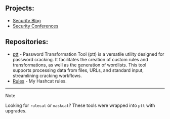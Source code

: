 ## Projects:
- [Security Blog](https://JakeWnuk.com)
- [Security Conferences](https://github.com/JakeWnuk/Security-Conferences)

## Repositories:
- [ptt](https://github.com/JakeWnuk/ptt) - Password Transformation Tool (ptt) is a versatile utility designed for password cracking. It facilitates the creation of custom rules and transformations, as well as the generation of wordlists. This tool supports processing data from files, URLs, and standard input, streamlining cracking workflows.
- [Rules](https://github.com/JakeWnuk/rules) - My Hashcat rules.

---
  
> [!NOTE]
> Looking for `rulecat` or `maskcat`? These tools were wrapped into `ptt` with upgrades. 
